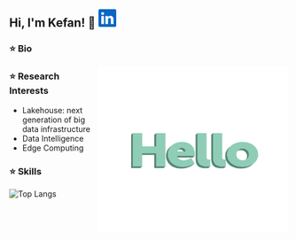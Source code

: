 <!--
**kefan-zheng/kefan-zheng** is a ✨ _special_ ✨ repository because its `README.md` (this file) appears on your GitHub profile.
-->
## Hi, I'm Kefan! 👋 [![LinkedIn](img/linkedin.svg)](https://www.linkedin.com/in/kefan-zheng/)

### ⭐️ Bio  
<img src="./img/hello-languages.gif" alt="hello" width = "344" height = "300" align = 'right'/>

### ⭐️ Research Interests  
+ Lakehouse: next generation of big data infrastructure
+ Data Intelligence
+ Edge Computing
### ⭐️ Skills
![Top Langs](https://github-readme-stats.vercel.app/api/top-langs/?username=kefan-zheng&layout=donut)
